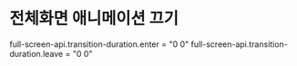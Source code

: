 # 전체화면 애니메이션 끄기
full-screen-api.transition-duration.enter = "0 0"
full-screen-api.transition-duration.leave = "0 0" 
